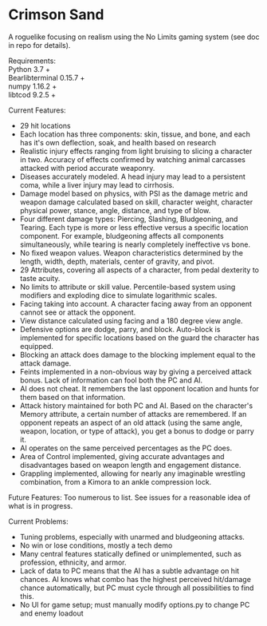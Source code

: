 # Crimson Sand

A roguelike focusing on realism using the No Limits gaming system (see doc in repo for details). 

Requirements:</br>
Python 3.7 +</br>
Bearlibterminal 0.15.7 +</br>
numpy 1.16.2 +</br>
libtcod 9.2.5 +</br>



Current Features:

- 29 hit locations
- Each location has three components: skin, tissue, and bone, and each has it's own deflection, soak, and health based on research
- Realistic injury effects ranging from light bruising to slicing a character in two. Accuracy of effects confirmed by watching animal carcasses attacked with period accurate weaponry. 
- Diseases accurately modeled. A head injury may lead to a persistent coma, while a liver injury may lead to cirrhosis. 
- Damage model based on physics, with PSI as the damage metric and weapon damage calculated based on skill, character weight, character physical power, stance, angle, distance, and type of blow. 
- Four different damage types: Piercing, Slashing, Bludgeoning, and Tearing. Each type is more or less effective versus a specific location component. For example, bludgeoning affects all components simultaneously, while tearing is nearly completely ineffective vs bone. 
- No fixed weapon values. Weapon characteristics determined by the length, width, depth, materials, center of gravity, and pivot. 
- 29 Attributes, covering all aspects of a character, from pedal dexterity to taste acuity.
- No limits to attribute or skill value. Percentile-based system using modifiers and exploding dice to simulate logarithmic scales.
- Facing taking into account. A character facing away from an opponent cannot see or attack the opponent. 
- View distance calculated using facing and a 180 degree view angle. 
- Defensive options are dodge, parry, and block. Auto-block is implemented for specific locations based on the guard the character has equipped. 
- Blocking an attack does damage to the blocking implement equal to the attack damage.
- Feints implemented in a non-obvious way by giving a perceived attack bonus. Lack of information can fool both the PC and AI. 
- AI does not cheat. It remembers the last opponent location and hunts for them based on that information. 
- Attack history maintained for both PC and AI. Based on the character's Memory attribute, a certain number of attacks are remembered. If an opponent repeats an aspect of an old attack (using the same angle, weapon, location, or type of attack), you get a bonus to dodge or parry it. 
- AI operates on the same perceived percentages as the PC does. 
- Area of Control implemented, giving accurate advantages and disadvantages based on weapon length and engagement distance.
- Grappling implemented, allowing for nearly any imaginable wrestling combination, from a Kimora to an ankle compression lock. 



Future Features: Too numerous to list. See issues for a reasonable idea of what is in progress. 



Current Problems:

- Tuning problems, especially with unarmed and bludgeoning attacks.
- No win or lose conditions, mostly a tech demo
- Many central features statically defined or unimplemented, such as profession, ethnicity, and armor. 
- Lack of data to PC means that the AI has a subtle advantage on hit chances. AI knows what combo has the highest perceived hit/damage chance automatically, but PC must cycle through all possibilities to find this. 
- No UI for game setup; must manually modify options.py to change PC and enemy loadout

